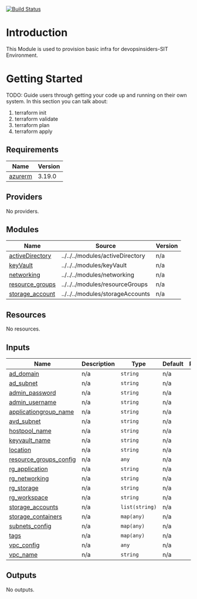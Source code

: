 [![Build Status](https://dev.azure.com/devopsinsiderssit/devopsinsiders-SIT/_apis/build/status/devopsinsiders-az-infra-tf?branchName=main)](https://dev.azure.com/devopsinsiderssit/devopsinsiders-SIT/_build/latest?definitionId=5&branchName=main)

# Introduction 
This Module is used to provision basic infra for devopsinsiders-SIT Environment.

# Getting Started
TODO: Guide users through getting your code up and running on their own system. In this section you can talk about:
1.	terraform init
2.  terraform validate
3.	terraform plan
4.	terraform apply

<!-- BEGIN_TF_DOCS -->
## Requirements

| Name | Version |
|------|---------|
| <a name="requirement_azurerm"></a> [azurerm](#requirement\_azurerm) | 3.19.0 |

## Providers

No providers.

## Modules

| Name | Source | Version |
|------|--------|---------|
| <a name="module_activeDirectory"></a> [activeDirectory](#module\_activeDirectory) | ../../../modules/activeDirectory | n/a |
| <a name="module_keyVault"></a> [keyVault](#module\_keyVault) | ../../../modules/keyVault | n/a |
| <a name="module_networking"></a> [networking](#module\_networking) | ../../../modules/networking | n/a |
| <a name="module_resource_groups"></a> [resource\_groups](#module\_resource\_groups) | ../../../modules/resourceGroups | n/a |
| <a name="module_storage_account"></a> [storage\_account](#module\_storage\_account) | ../../../modules/storageAccounts | n/a |

## Resources

No resources.

## Inputs

| Name | Description | Type | Default | Required |
|------|-------------|------|---------|:--------:|
| <a name="input_ad_domain"></a> [ad\_domain](#input\_ad\_domain) | n/a | `string` | n/a | yes |
| <a name="input_ad_subnet"></a> [ad\_subnet](#input\_ad\_subnet) | n/a | `string` | n/a | yes |
| <a name="input_admin_password"></a> [admin\_password](#input\_admin\_password) | n/a | `string` | n/a | yes |
| <a name="input_admin_username"></a> [admin\_username](#input\_admin\_username) | n/a | `string` | n/a | yes |
| <a name="input_applicationgroup_name"></a> [applicationgroup\_name](#input\_applicationgroup\_name) | n/a | `string` | n/a | yes |
| <a name="input_avd_subnet"></a> [avd\_subnet](#input\_avd\_subnet) | n/a | `string` | n/a | yes |
| <a name="input_hostpool_name"></a> [hostpool\_name](#input\_hostpool\_name) | n/a | `string` | n/a | yes |
| <a name="input_keyvault_name"></a> [keyvault\_name](#input\_keyvault\_name) | n/a | `string` | n/a | yes |
| <a name="input_location"></a> [location](#input\_location) | n/a | `string` | n/a | yes |
| <a name="input_resource_groups_config"></a> [resource\_groups\_config](#input\_resource\_groups\_config) | n/a | `any` | n/a | yes |
| <a name="input_rg_application"></a> [rg\_application](#input\_rg\_application) | n/a | `string` | n/a | yes |
| <a name="input_rg_networking"></a> [rg\_networking](#input\_rg\_networking) | n/a | `string` | n/a | yes |
| <a name="input_rg_storage"></a> [rg\_storage](#input\_rg\_storage) | n/a | `string` | n/a | yes |
| <a name="input_rg_workspace"></a> [rg\_workspace](#input\_rg\_workspace) | n/a | `string` | n/a | yes |
| <a name="input_storage_accounts"></a> [storage\_accounts](#input\_storage\_accounts) | n/a | `list(string)` | n/a | yes |
| <a name="input_storage_containers"></a> [storage\_containers](#input\_storage\_containers) | n/a | `map(any)` | n/a | yes |
| <a name="input_subnets_config"></a> [subnets\_config](#input\_subnets\_config) | n/a | `map(any)` | n/a | yes |
| <a name="input_tags"></a> [tags](#input\_tags) | n/a | `map(any)` | n/a | yes |
| <a name="input_vpc_config"></a> [vpc\_config](#input\_vpc\_config) | n/a | `any` | n/a | yes |
| <a name="input_vpc_name"></a> [vpc\_name](#input\_vpc\_name) | n/a | `string` | n/a | yes |

## Outputs

No outputs.
<!-- END_TF_DOCS -->